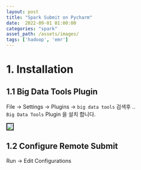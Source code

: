 ```yaml
---
layout: post
title: "Spark Submit on Pycharm"
date:  2022-09-01 01:00:00
categories: "spark"
asset_path: /assets/images/
tags: ['hadoop', 'emr']
---
```



# 1. Installation

## 1.1 Big Data Tools Plugin

File -> Settings -> Plugins ->  `big data tools` 검색후 .. <br> 
`Big Data Tools` Plugin 을 설치 합니다. 

<img src="{{ page.asset_path }}spark-on-pycharm-01.png" class="img-responsive img-rounded img-fluid center" style="border: 2px solid #333333">

## 1.2 Configure Remote Submit

Run -> Edit Configurations 

